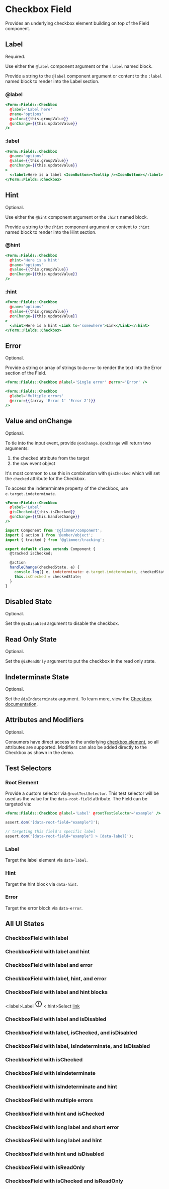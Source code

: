 # Checkbox Field

Provides an underlying checkbox element building on top of the Field component.

## Label

Required.

Use either the `@label` component argument or the `:label` named block.

Provide a string to the `@label` component argument or content to the `:label` named block to render into the Label section.

### @label

```hbs template
<Form::Fields::Checkbox
  @label='Label here'
  @name='options'
  @value={{this.groupValue}}
  @onChange={{this.updateValue}}
/>
```

### :label

```hbs template
<Form::Fields::Checkbox
  @name='options'
  @value={{this.groupValue}}
  @onChange={{this.updateValue}}
>
  <:label>Here is a label <IconButton><Tooltip /><IconButton></:label>
</Form::Fields::Checkbox>
```

## Hint

Optional.

Use either the `@hint` component argument or the `:hint` named block.

Provide a string to the `@hint` component argument or content to `:hint` named block to render into the Hint section.

### @hint

```hbs template
<Form::Fields::Checkbox
  @hint='Here is a hint'
  @name='options'
  @value={{this.groupValue}}
  @onChange={{this.updateValue}}
/>
```

### :hint

```hbs template
<Form::Fields::Checkbox
  @name='options'
  @value={{this.groupValue}}
  @onChange={{this.updateValue}}
>
  <:hint>Here is a hint <Link to='somewhere'>Link</Link></:hint>
</Form::Fields::Checkbox>
```

## Error

Optional.

Provide a string or array of strings to `@error` to render the text into the Error section of the Field.

```hbs
<Form::Fields::Checkbox @label='Single error' @error='Error' />
```

```hbs
<Form::Fields::Checkbox
  @label='Multiple errors'
  @error={{(array 'Error 1' 'Error 2')}}
/>
```

## Value and onChange

Optional.

To tie into the input event, provide `@onChange`. `@onChange` will return two arguments:

1. the checked attribute from the target
2. the raw event object

It's most common to use this in combination with `@isChecked` which will set the `checked` attribute for the Checkbox.

To access the indeterminate property of the checkbox, use `e.target.indeterminate`.

```hbs
<Form::Fields::Checkbox
  @label='Label'
  @isChecked={{this.isChecked}}
  @onChange={{this.handleChange}}
/>
```

```js
import Component from '@glimmer/component';
import { action } from '@ember/object';
import { tracked } from '@glimmer/tracking';

export default class extends Component {
  @tracked isChecked;

  @action
  handleChange(checkedState, e) {
    console.log({ e, indeterminate: e.target.indeterminate, checkedState });
    this.isChecked = checkedState;
  }
}
```

## Disabled State

Optional.

Set the `@isDisabled` argument to disable the checkbox.

## Read Only State

Optional.

Set the `@isReadOnly` argument to put the checkbox in the read only state.

## Indeterminate State

Optional.

Set the `@isIndeterminate` argument. 
To learn more, view the [Checkbox documentation](./checkbox).

## Attributes and Modifiers

Optional.

Consumers have direct access to the underlying [checkbox element](https://developer.mozilla.org/en-US/docs/Web/HTML/Element/input/checkbox), so all attributes are supported. 
Modifiers can also be added directly to the Checkbox as shown in the demo.

## Test Selectors

### Root Element

Provide a custom selector via `@rootTestSelector`. 
This test selector will be used as the value for the `data-root-field` attribute. 
The Field can be targeted via:

```hbs
<Form::Fields::Checkbox @label='Label' @rootTestSelector='example' />
```

```js
assert.dom('[data-root-field="example"]');

// targeting this field's specific label
assert.dom('[data-root-field="example"] > [data-label]');
```

### Label

Target the label element via `data-label`.

### Hint

Target the hint block via `data-hint`.

### Error

Target the error block via `data-error`.

## All UI States

### CheckboxField with label

<div class='mb-4 w-64'>
  <Form::Fields::Checkbox
    @label='This is an option that expands to multiple lines'
  />
</div>

### CheckboxField with label and hint

<div class='mb-4 w-64'>
  <Form::Fields::Checkbox
    @label='Label'
    @hint='With hint text'
  />
</div>

### CheckboxField with label and error

<div class='mb-4 w-64'>
  <Form::Fields::Checkbox
    @label='Label'
    @error='With error'
  />
</div>

### CheckboxField with label, hint, and error

<div class='mb-4 w-64'>
  <Form::Fields::Checkbox
    @label='Label'
    @error='With error'
    @hint='With hint text'
  />
</div>

### CheckboxField with label and hint blocks

<div class='mb-4 w-64'>
  <Form::Fields::Checkbox
  >
    <:label>Label <svg class="inline w-4 h-4" xmlns="http://www.w3.org/2000/svg" width="24" height="24" stroke="currentColor" viewBox="0 0 24 24"><path d="M12 3a9 9 0 11-6.364 2.636A8.972 8.972 0 0112 3zm0 4.7v5.2m0 3.39v.01" fill="none" stroke-linecap="round" stroke-linejoin="round" stroke-width="2"></path></svg></:label>
    <:hint>Select <a href="https://www.crowdstrike.com/">link</a></:hint>
  </Form::Fields::Checkbox>
</div>

### CheckboxField with label and isDisabled

<div class='mb-4 w-64'>
  <Form::Fields::Checkbox
    @label='Label'
    @isDisabled={{true}}
  />
</div>

### CheckboxField with label, isChecked, and isDisabled

<div class='mb-4 w-64'>
  <Form::Fields::Checkbox
    @label='Label'
    @isChecked={{true}}
    @isDisabled={{true}}
  />
</div>

### CheckboxField with label, isIndeterminate, and isDisabled

<div class='mb-4 w-64'>
  <Form::Fields::Checkbox
    @label='Label'
    @isIndeterminate={{true}}
    @isDisabled={{true}}
  />
</div>

### CheckboxField with isChecked

<div class='mb-4 w-64'>
  <Form::Fields::Checkbox
    @label='Label'
    @isChecked={{true}}
  />
</div>

### CheckboxField with isIndeterminate

<div class='mb-4 w-64'>
  <Form::Fields::Checkbox
    @label='Label'
    @isIndeterminate={{true}}
  />
</div>

### CheckboxField with isIndeterminate and hint

<div class='mb-4 w-64'>
  <Form::Fields::Checkbox
    @label='Label'
    @hint='With hint text'
    @isIndeterminate={{true}}
  />
</div>

### CheckboxField with multiple errors

<div class='mb-4 w-64'>
  <Form::Fields::Checkbox
    @label='Label'
    @error={{(array 'With error 1' 'With error 2' 'With error 3')}}
  />
</div>

### CheckboxField with hint and isChecked

<div class='mb-4 w-64'>
  <Form::Fields::Checkbox
    @label='Label'
    @hint='With hint text'
    @isChecked={{true}}
  />
</div>

### CheckboxField with long label and short error

<div class='mb-4 w-64'>
  <Form::Fields::Checkbox
    @label='This is an option that expands to multiple lines'
    @error='With error'
  />
</div>

### CheckboxField with long label and hint

<div class='mb-4 w-64'>
  <Form::Fields::Checkbox
    @label='This is an option that expands to multiple lines'
    @hint='Here is helper text that overflows onto multiple lines'
  />
</div>

### CheckboxField with hint and isDisabled

<div class='mb-4 w-64'>
  <Form::Fields::Checkbox
    @label='Label'
    @hint='With hint text'
    @isDisabled={{true}}
  />
</div>

### CheckboxField with isReadOnly

<div class='mb-4 w-64'>
  <Form::Fields::Checkbox
    @label='Label'
    @isReadOnly={{true}}
  />
</div>

### CheckboxField with isChecked and isReadOnly

<div class='mb-4 w-64'>
  <Form::Fields::Checkbox
    @label='Label'
    @isChecked={{true}}
    @isReadOnly={{true}}
  />
</div>

